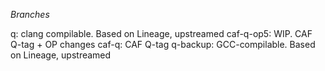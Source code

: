 *Branches*

q:         clang compilable. Based on Lineage, upstreamed
caf-q-op5: WIP. CAF Q-tag + OP changes
caf-q:	   CAF Q-tag
q-backup:  GCC-compilable. Based on Lineage, upstreamed
